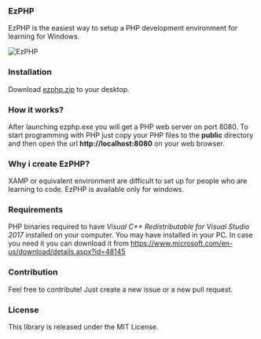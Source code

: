 ### EzPHP

EzPHP is the easiest way to setup a PHP development environment for learning for Windows.

![EzPHP](https://raw.githubusercontent.com/marcomilon/ezPHP/master/ezphp.gif)

### Installation

Download [ezphp.zip](https://github.com/marcomilon/ezphp/releases/download/1.0.0/ezphp.zip) to your desktop.

### How it works?

After launching ezphp.exe you will get a PHP web server on port 8080. 
To start programming with PHP just copy your PHP files to the **public** directory and then open the url **http://localhost:8080** on your web browser.

### Why i create EzPHP?

XAMP or equivalent environment are difficult to set up for people who are learning to code.
EzPHP is available only for windows.

### Requirements

PHP binaries required to have *Visual C++ Redistributable for Visual Studio 2017* installed on your computer.
You may have installed in your PC. In case you need it you can download it from https://www.microsoft.com/en-us/download/details.aspx?id=48145


### Contribution

Feel free to contribute! Just create a new issue or a new pull request.

### License

This library is released under the MIT License.

